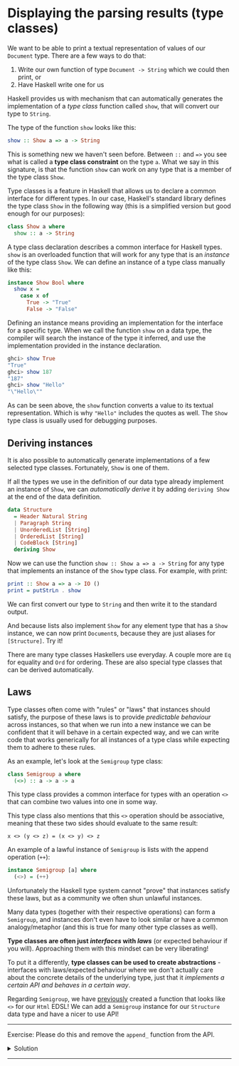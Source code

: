 # Displaying the parsing results (type classes)

We want to be able to print a textual representation of values
of our `Document` type. There are a few ways to do that:

1. Write our own function of type `Document -> String` which we could then print, or
2. Have Haskell write one for us

Haskell provides us with mechanism that can automatically generates the implementation of a
*type class* function called `show`, that will convert our type to `String`.

The type of the function `show` looks like this:

```hs
show :: Show a => a -> String
```

This is something new we haven't seen before. Between `::` and `=>`
you see what is called a __type class constraint__ on the type `a`. What
we say in this signature, is that the function `show` can work on any
type that is a member of the type class `Show`.

Type classes is a feature in Haskell that allows us to declare a common
interface for different types. In our case, Haskell's standard library
defines the type class `Show` in the following way (this is a simplified
version but good enough for our purposes):

```hs
class Show a where
  show :: a -> String
```

A type class declaration describes a common interface for Haskell types.
`show` is an overloaded function that will work for any type that is an *instance*
of the type class `Show`.
We can define an instance of a type class manually like this:

```hs
instance Show Bool where
  show x =
    case x of
      True -> "True"
      False -> "False"
```

Defining an instance means providing an implementation for the interface for a specific type.
When we call the function `show` on a data type, the compiler will search the instance of
the type it inferred, and use the implementation provided in the instance declaration.

```hs
ghci> show True
"True"
ghci> show 187
"187"
ghci> show "Hello"
"\"Hello\""
```

As can be seen above, the `show` function converts a value to its textual representation.
Which is why `"Hello"` includes the quotes as well. The `Show` type class is usually
used for debugging purposes.

## Deriving instances

It is also possible to automatically generate implementations of a few selected
type classes. Fortunately, `Show` is one of them.

If all the types we use in the definition of our data type already implement
an instance of `Show`, we can *automatically derive* it by adding `deriving Show` at the
end of the data definition.

```hs
data Structure
  = Header Natural String
  | Paragraph String
  | UnorderedList [String]
  | OrderedList [String]
  | CodeBlock [String]
  deriving Show
```

Now we can use the function `show :: Show a => a -> String` for any
type that implements an instance of the `Show` type class. For example, with print:

```hs
print :: Show a => a -> IO ()
print = putStrLn . show
```

We can first convert our type to `String` and then write it to the
standard output.

And because lists also implement `Show` for any element type that has
a `Show` instance, we can now print `Document`s, because they are just
aliases for `[Structure]`. Try it!

There are many type classes Haskellers use everyday. A couple more are
`Eq` for equality and `Ord` for ordering. These are also special type classes
that can be derived automatically.

## Laws

Type classes often come with "rules" or "laws" that instances should satisfy,
the purpose of these laws is to provide *predictable behaviour* across
instances, so that when we run into a new instance we can be confident
that it will behave in a certain expected way, and we can write code
that works generically for all instances of a type class while expecting
them to adhere to these rules.

As an example, let's look at the `Semigroup` type class:

```hs
class Semigroup a where
  (<>) :: a -> a -> a
```

This type class provides a common interface for types with an operation `<>`
that can combine two values into one in some way.

This type class also mentions that this `<>` operation should be associative,
meaning that these two sides should evaluate to the same result:

```
x <> (y <> z) = (x <> y) <> z
```

An example of a lawful instance of `Semigroup` is lists with the append operation (`++`):

```hs
instance Semigroup [a] where
  (<>) = (++)
```

Unfortunately the Haskell type system cannot "prove" that instances
satisfy these laws, but as a community we often shun unlawful instances.

Many data types (together with their respective operations) can
form a `Semigroup`, and instances
don't even have to look similar or have a common analogy/metaphor
(and this is true for many other type classes as well).

**Type classes are often just _interfaces_ with _laws_** (or expected behaviour if you will).
Approaching them with this mindset can be very liberating!

To put it a differently, **type classes can be used to create abstractions** -
interfaces with laws/expected behaviour where we don't actually care about the
concrete details of the underlying type, just that it *implements a certain
API and behaves in a certain way*.

Regarding `Semigroup`, we have [previously](../03-html/04-safer_construction.html#appending-htmlstructure)
created a function that looks like `<>` for our `Html` EDSL!
We can add a `Semigroup` instance for our `Structure` data type
and have a nicer to use API!

---

Exercise: Please do this and remove the `append_` function from the API.

<details>
  <summary>Solution</summary>

Replace this:

```hs
append_ :: Structure -> Structure -> Structure
append_ c1 c2 =
  Structure (getStructureString c1 <> getStructureString c2)
```

With this:

```hs
instance Semigroup Structure where
  (<>) c1 c2 =
    Structure (getStructureString c1 <> getStructureString c2)
```

And remove the export of `append_` in `Html.hs`. You won't need to further export anything
as type class instances are exported automatically.

You will also need replace the usage of `append_` with `<>` in `hello.hs`.

</details>

---
